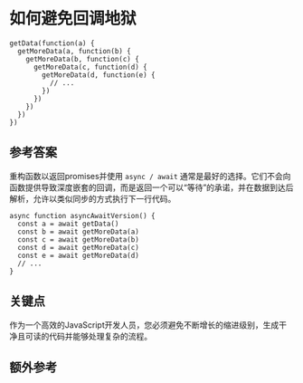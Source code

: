 # 如何避免回调地狱

```es6
getData(function(a) {
  getMoreData(a, function(b) {
    getMoreData(b, function(c) {
      getMoreData(c, function(d) {
        getMoreData(d, function(e) {
          // ...
        })
      })
    })
  })
})
```

## 参考答案

重构函数以返回promises并使用 `async / await` 通常是最好的选择。它们不会向函数提供导致深度嵌套的回调，而是返回一个可以“等待”的承诺，并在数据到达后解析，允许以类似同步的方式执行下一行代码。

```es6
async function asyncAwaitVersion() {
  const a = await getData()
  const b = await getMoreData(a)
  const c = await getMoreData(b)
  const d = await getMoreData(c)
  const e = await getMoreData(d)
  // ...
}
```

## 关键点

作为一个高效的JavaScript开发人员，您必须避免不断增长的缩进级别，生成干净且可读的代码并能够处理复杂的流程。

## 额外参考

<!-- tags: (javascript) -->
